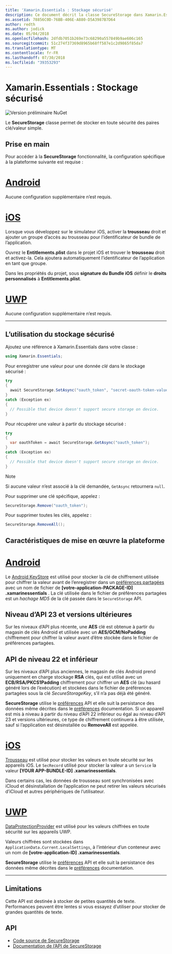 ```yaml
---
title: 'Xamarin.Essentials : Stockage sécurisé'
description: Ce document décrit la classe SecureStorage dans Xamarin.Essentials, ce qui permet de stocker en toute sécurité des paires clé/valeur simple. Elle explique comment utiliser la classe, les caractéristiques de mise en œuvre la plateforme et les limitations.
ms.assetid: 78856C0D-76BB-406E-A880-D5A3987B7D64
author: redth
ms.author: jodick
ms.date: 05/04/2018
ms.openlocfilehash: 2dfdb7051b269e73c68290a557849b9ae606c165
ms.sourcegitcommit: 51c274f37369d8965b68ff587e1c2d9865f85da7
ms.translationtype: MT
ms.contentlocale: fr-FR
ms.lasthandoff: 07/30/2018
ms.locfileid: "39353293"
---
```

# <a name="xamarinessentials-secure-storage"></a>Xamarin.Essentials : Stockage sécurisé

![Version préliminaire NuGet](~/media/shared/pre-release.png)

Le **SecureStorage** classe permet de stocker en toute sécurité des paires clé/valeur simple.

## <a name="getting-started"></a>Prise en main

Pour accéder à la **SecureStorage** fonctionnalité, la configuration spécifique à la plateforme suivante est requise :

# <a name="androidtabandroid"></a>[Android](#tab/android)

Aucune configuration supplémentaire n’est requis.

# <a name="iostabios"></a>[iOS](#tab/ios)

Lorsque vous développez sur le simulateur iOS, activer la **trousseau** droit et ajouter un groupe d’accès au trousseau pour l’identificateur de bundle de l’application.

Ouvrez le **Entitlements.plist** dans le projet iOS et trouver le **trousseau** droit et activez-la. Cela ajoutera automatiquement l’identificateur de l’application en tant que groupe.

Dans les propriétés du projet, sous **signature du Bundle iOS** définir le **droits personnalisés** à **Entitlements.plist**.

# <a name="uwptabuwp"></a>[UWP](#tab/uwp)

Aucune configuration supplémentaire n’est requis.

-----

## <a name="using-secure-storage"></a>L’utilisation du stockage sécurisé

Ajoutez une référence à Xamarin.Essentials dans votre classe :

```csharp
using Xamarin.Essentials;
```

Pour enregistrer une valeur pour une donnée _clé_ dans le stockage sécurisé :

```csharp
try
{
  await SecureStorage.SetAsync("oauth_token", "secret-oauth-token-value");
}
catch (Exception ex)
{
  // Possible that device doesn't support secure storage on device.
}
```

Pour récupérer une valeur à partir du stockage sécurisé :

```csharp
try
{
  var oauthToken = await SecureStorage.GetAsync("oauth_token");
}
catch (Exception ex)
{
  // Possible that device doesn't support secure storage on device.
}
```

> [!NOTE]
> Si aucune valeur n’est associé à la clé demandée, `GetAsync` retournera `null`.

Pour supprimer une clé spécifique, appelez :

```csharp
SecureStorage.Remove("oauth_token");
```

Pour supprimer toutes les clés, appelez :

```csharp
SecureStorage.RemoveAll();
```


## <a name="platform-implementation-specifics"></a>Caractéristiques de mise en œuvre la plateforme

# <a name="androidtabandroid"></a>[Android](#tab/android)

Le [Android KeyStore](https://developer.android.com/training/articles/keystore.html) est utilisé pour stocker la clé de chiffrement utilisée pour chiffrer la valeur avant de l’enregistrer dans un [préférences partagées](https://developer.android.com/training/data-storage/shared-preferences.html) avec un nom de fichier de **[votre-application-PACKAGE-ID] .xamarinessentials** .  La clé utilisée dans le fichier de préférences partagées est un _hachage MD5_ de la clé passée dans le `SecureStorage` API.

## <a name="api-level-23-and-higher"></a>Niveau d’API 23 et versions ultérieures

Sur les niveaux d’API plus récente, une **AES** clé est obtenue à partir du magasin de clés Android et utilisée avec un **AES/GCM/NoPadding** chiffrement pour chiffrer la valeur avant d’être stockée dans le fichier de préférences partagées.

## <a name="api-level-22-and-lower"></a>API de niveau 22 et inférieur

Sur les niveaux d’API plus anciennes, le magasin de clés Android prend uniquement en charge stockage **RSA** clés, qui est utilisé avec un **ECB/RSA/PKCS1Padding** chiffrement pour chiffrer un **AES** clé (au hasard généré lors de l’exécution) et stockées dans le fichier de préférences partagées sous la clé _SecureStorageKey_, s’il n’a pas déjà été généré.

**SecureStorage** utilise le [préférences](preferences.md) API et elle suit la persistance des données même décrites dans le [préférences](preferences.md#persistence) documentation. Si un appareil est mis à niveau à partir du niveau d’API 22 inférieur ou égal au niveau d’API 23 et versions ultérieures, ce type de chiffrement continuera à être utilisée, sauf si l’application est désinstallée ou **RemoveAll** est appelée.

# <a name="iostabios"></a>[iOS](#tab/ios)

[Trousseau](https://developer.xamarin.com/api/type/Security.SecKeyChain/) est utilisé pour stocker les valeurs en toute sécurité sur les appareils iOS.  Le `SecRecord` utilisé pour stocker la valeur a un `Service` la valeur **[YOUR APP-BUNDLE-ID] .xamarinessentials**.

Dans certains cas, les données de trousseau sont synchronisées avec iCloud et désinstallation de l’application ne peut retirer les valeurs sécurisés d’iCloud et autres périphériques de l’utilisateur.

# <a name="uwptabuwp"></a>[UWP](#tab/uwp)

[DataProtectionProvider](https://docs.microsoft.com/uwp/api/windows.security.cryptography.dataprotection.dataprotectionprovider) est utilisé pour les valeurs chiffrées en toute sécurité sur les appareils UWP.

Valeurs chiffrées sont stockées dans `ApplicationData.Current.LocalSettings`, à l’intérieur d’un conteneur avec un nom de **[votre-application-ID] .xamarinessentials**.

**SecureStorage** utilise le [préférences](preferences.md) API et elle suit la persistance des données même décrites dans le [préférences](preferences.md#persistence) documentation.

-----

## <a name="limitations"></a>Limitations

Cette API est destinée à stocker de petites quantités de texte.  Performances peuvent être lentes si vous essayez d’utiliser pour stocker de grandes quantités de texte.

## <a name="api"></a>API

- [Code source de SecureStorage](https://github.com/xamarin/Essentials/tree/master/Xamarin.Essentials/SecureStorage)
- [Documentation de l’API de SecureStorage](xref:Xamarin.Essentials.SecureStorage)
